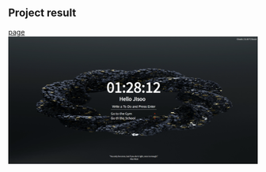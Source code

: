 
## Project result
[<a href="https://momentum-njs0921.web.app/">page</a>
<img src="intro.PNG">](https://imgusdn.github.io/Coding-Momentum-main/)
